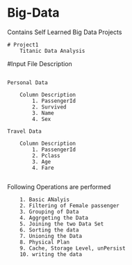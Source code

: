 # Big-Data
Contains Self Learned Big Data Projects
```
# Project1
	Titanic Data Analysis 
```

#Input File Description

```

Personal Data

	Column Description
		1. PassengerId
		2. Survived
		3. Name
		4. Sex

Travel Data

	Column Description
		1. PassengerId
		2. Pclass
		3. Age
		4. Fare
		
```

Following Operations are performed
```
	1. Basic ANalyis
	2. Filtering of Female passenger
	3. Grouping of Data
	4. Aggrgeting the Data
	5. Joining the two Data Set
	6. Sorting the data
	7. Unioning the Data
	8. Physical Plan
	9. Cache, Storage Level, unPersist
	10. writing the data 

```